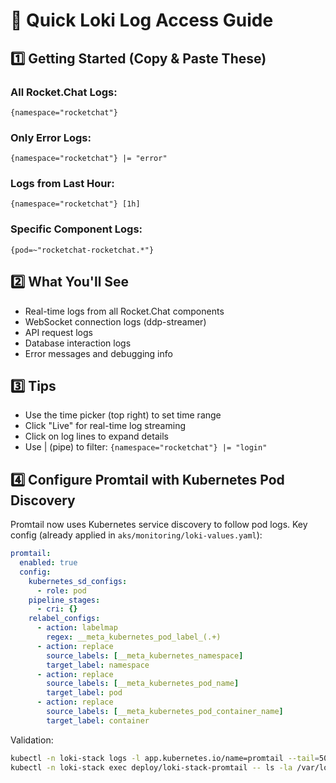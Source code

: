 # 🚀 Quick Loki Log Access Guide

## 1️⃣ **Getting Started (Copy & Paste These)**

### All Rocket.Chat Logs:
```
{namespace="rocketchat"}
```

### Only Error Logs:
```
{namespace="rocketchat"} |= "error"
```

### Logs from Last Hour:
```
{namespace="rocketchat"} [1h]
```

### Specific Component Logs:
```
{pod=~"rocketchat-rocketchat.*"}
```

## 2️⃣ **What You'll See**
- Real-time logs from all Rocket.Chat components
- WebSocket connection logs (ddp-streamer)
- API request logs
- Database interaction logs
- Error messages and debugging info

## 3️⃣ **Tips**
- Use the time picker (top right) to set time range
- Click "Live" for real-time log streaming
- Click on log lines to expand details
- Use | (pipe) to filter: `{namespace="rocketchat"} |= "login"`

## 4️⃣ Configure Promtail with Kubernetes Pod Discovery

Promtail now uses Kubernetes service discovery to follow pod logs. Key config (already applied in `aks/monitoring/loki-values.yaml`):

```yaml
promtail:
  enabled: true
  config:
    kubernetes_sd_configs:
      - role: pod
    pipeline_stages:
      - cri: {}
    relabel_configs:
      - action: labelmap
        regex: __meta_kubernetes_pod_label_(.+)
      - action: replace
        source_labels: [__meta_kubernetes_namespace]
        target_label: namespace
      - action: replace
        source_labels: [__meta_kubernetes_pod_name]
        target_label: pod
      - action: replace
        source_labels: [__meta_kubernetes_pod_container_name]
        target_label: container
```

Validation:

```bash
kubectl -n loki-stack logs -l app.kubernetes.io/name=promtail --tail=50 | cat
kubectl -n loki-stack exec deploy/loki-stack-promtail -- ls -la /var/log/pods | head
```